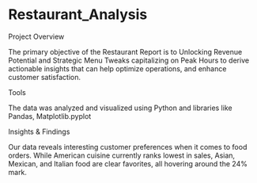 # Restaurant_Analysis

Project Overview

The primary objective of the Restaurant Report is to Unlocking Revenue Potential and Strategic Menu Tweaks capitalizing on Peak Hours to derive actionable insights that can help optimize operations, and enhance customer satisfaction.

Tools

The data was analyzed and visualized using Python and libraries like Pandas, Matplotlib.pyplot 

Insights & Findings

Our data reveals interesting customer preferences when it comes to food orders. While American cuisine currently ranks lowest in sales, Asian, Mexican, and Italian food are clear favorites, all hovering around the 24% mark.

